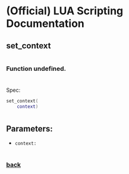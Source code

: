 
# (Official) LUA Scripting Documentation

## set_context
#
### Function undefined.
#
Spec:
```lua
set_context(
	context)
```
#
## Parameters:
- `context:` 
#  

### [back](../other)
